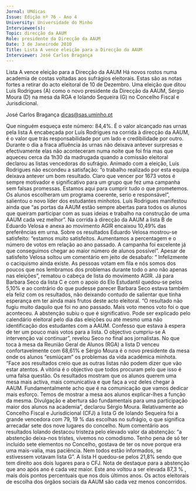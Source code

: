 ```yaml
---
Jornal: UMdicas
Issue: Edição nº 76 - Ano 4
University: Universidade do Minho
Interviewee(s): 
Topic: direcção da AAUM
Role: presidente da Direcção da AAUM
Date: 3 de Janeirode 2010
Title: Lista A vence eleição para a Direcção da AAUM
Interviewer: José Carlos Bragança
---
```


Lista A vence eleição para a Direcção da AAUM
Há novos rostos numa academia de costas voltadas aos
sufrágios eleitorais. Estas são as notas fortes a retirar do acto
eleitoral de 10 de Dezembro. Uma eleição que ditou Luís
Rodrigues (A) como o novo presidente da Direcção da AAUM, Sérgio Moura
(D) na mesa da RGA e Iolando Sequeira (G) no Concelho Fiscal e
Jurisdicional.

José Carlos Bragança
dicas@sas.uminho.pt

Que ninguém esqueça este
número: 84,4%. É o valor alcançado
nas urnas pela lista A encabeçada
por Luís Rodrigues na corrida à
direcção da AAUM, é o valor que
trás responsabilidade por um lado
e credibilidade por outro.
Durante o dia a fraca afluência às
urnas não deixava antever
surpresas e efectivamente elas
não aconteceram numa noite que
foi fria mas que aqueceu cerca da
1h30 da madrugada quando a
comissão eleitoral declarou as
listas vencedoras do sufrágio.
Animado com a eleição, Luís
Rodrigues não escondeu a
satisfação: “o trabalho realizado
por esta equipa deixava antever
um bom resultado. Claro que
vencer por 1673 votos é sempre
motivador e significativo para um
grupo que fez uma campanha sem
falsas promessas. Estamos aqui
para cumprir tudo o que
prometemos. Os alunos
escolheram um programa
coerente, serio e responsável”,
salientou o novo líder dos
estudantes minhotos.
Luís Rodrigues manifestou ainda
que “as portas da AAUM estão
sempre abertas para todos os
alunos que queiram participar com
as suas ideias e trabalho na
construção de uma AAUM cada vez
melhor”.
Na corrida à direcção da AAUM a
lista B de Eduardo Velosa e anexa
ao movimento AGIR encaixou
10,49% das preferências em urna.
Sobre os resultados Eduardo
Velosa mostrou-se satisfeito:
“estamos muito satisfeitos.
Aumentamos a percentagem e o
número de votos em relação ao
ano passado. A campanha foi
excelente já que conseguimos
chegar ao maior número de alunos
possível”.
Apesar de satisfeito Velosa soltou
um comentário em jeito de
desabafo: “ Infelizmente o
caciquismo ainda existe. As
pessoas votam em fila e nós
somos dos poucos que nos
lembramos dos problemas durante
todo o ano não apenas nas
eleições”, rematou o cabeça de
lista do movimento AGIR.
Já para Barbara Seco da lista C e
com o apoio do Elo Estudantil
quedou-se pelos 5,10% e ao
contrário do que pudesse parecer
Barbara Seco estava também ela
feliz com os resultados, não
deixando contudo de salientar que
tinha esperança em ter ainda mais
frutos deste acto eleitoral.
“O resultado não fugiu muito
daquilo que foi no ano passado.
Mais voto menos voto foi o que
aconteceu. A abstenção subiu o
que é significativo. Pode ser
explicado pelo calendário eleitoral
pelo dia das eleições ou até mesmo
uma não identificação dos
estudantes com a AAUM. Confesso
que estava à espera de ter um
pouco mais votos para a lista. O
objectivo cumpriu-se A
intervenção vai continuar”, revelou
Seco no final aos jornalistas.
No que toca à mesa da Reunião
Geral de Alunos (RGA) a lista D
venceu confortavelmente com
68,61% e Sérgio Moura é o novo
presidente da mesa onde os
alunos “esmiúçam” os problemas
da vida académica minhota.
“Face aos resultados creio que as
outras listas não podem dizer que
vão estar atentos. A vitória é o
objectivo que todos procuram pelo
que isso é uma falsa questão. Os
resultados mostram que os alunos
querem uma mesa mais activa,
mais comunicativa e que faça a voz
deles chegar à AAUM.
Fundamentalmente acho que é na
comunicação que vamos dedicar
mais esforço. Temos de mostrar a
mesa aos alunos explicar-lhes a
função da mesma. Divulgação e
abertura são fundamentais para
uma participação maior dos
alunos na academia”, declarou
Sérgio Moura.
Relativamente ao Concelho Fiscal e
Jurisdicional (CFJ) a lista G de
Iolando Sequeira foi a grande
vencedora com 79, 19 % das
escolhas no sufrágio, o que
significa arrecadar sete dos nove
lugares do concelho. Num
comentário aos resultados Iolando
destacou tristeza pelo elevado
valor da abstenção: “a abstenção
deixa-nos tristes, vivemos no
comodismo. Tenho pena de só ter
incluído sete elementos no
Concelho, gostava de ter os nove
porque era uma mais-valia, mas
paciência. Nem todos estão
informados, se estivessem
votavam lista G”. A lista H quedou-se
 pelos 21,8% sendo que tem
direito aos dois lugares para o CFJ.
Nota de destaque para a abstenção
que ano após ano é cada vez maior.
Este ano voltou a ser elevada
87,3 % , mais dois pontos
percentuais que nos dois últimos
anos. Os actos eleitorais de
escolha dos órgãos sociais da
AAUM são cada vez menos
concorridos.